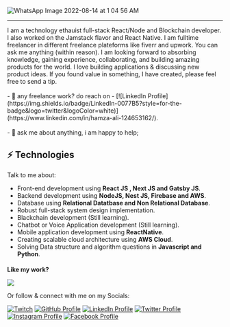 
![WhatsApp Image 2022-08-14 at 1 04 56 AM](https://user-images.githubusercontent.com/41760022/184509175-09a9e2de-a1d5-4cdd-a2f8-aa6f894260f2.jpeg)
<hr></hr>
<div>
 I am a technology ethauist full-stack React/Node and Blockchain developer. I also worked on the Jamstack flavor and React Native.  I am fulltime freelancer in different freelance plateforms like fiverr and upwork. You can ask me anything (within reason). I am looking forward to absorbing knowledge, gaining experience, collaborating, and building amazing products for the 
world. I love building applications & discussing new product ideas.
If you found value in something, I have created, please feel free to send a tip.
    <br></br>
- 💼 any freelance work? do reach on 
- [![LinkedIn Profile](https://img.shields.io/badge/LinkedIn-0077B5?style=for-the-badge&logo=twitter&logoColor=white)](https://www.linkedin.com/in/hamza-ali-124653162/).
<br></br>
  - 💬 ask me about anything, i am happy to help;
</div>
 
   




## ⚡ Technologies
Talk to me about:
- Front-end development using **React JS , Next JS and Gatsby JS**.
- Backend development using **NodeJS, Nest JS, Firebase and AWS**.
- Database using **Relational Datatbase and Non Relational Database**.
- Robust full-stack system design implementation.
- Blackchain development (Still learning).
- Chatbot or Voice Application development (Still learning).
- Mobile application development using **ReactNative**.
- Creating scalable cloud architecture using **AWS Cloud**.
- Solving Data structure and algorithm questions in **Javascript and Python**.

<h4 style="margin-bottom: 0">Like my work? </h4>

<a href="https://www.buymeacoffee.com/hamzaali81"><img src="https://img.buymeacoffee.com/button-api/?text=Buy me a coffee&emoji=&slug=hamzaali81&button_colour=FFDD00&font_colour=000000&font_family=Cookie&outline_colour=000000&coffee_colour=ffffff" /></a>

Or follow & connect with me on my Socials:

[![Twitch](https://img.shields.io/badge/Twitch-9146FF?style=for-the-badge&logo=twitch&logoColor=white)](https://www.twitch.tv/hamzaali812)
[![GitHub Profile](https://img.shields.io/badge/GitHub-100000?style=for-the-badge&logo=github&logoColor=white)](https://github.com/hamzaali81)
[![LinkedIn Profile](https://img.shields.io/badge/LinkedIn-0077B5?style=for-the-badge&logo=twitter&logoColor=white)](https://www.linkedin.com/in/hamza-ali-124653162/)
[![Twitter Profile](https://img.shields.io/badge/Twitter-1DA1F2?style=for-the-badge&logo=linkedin&logoColor=white)](https://twitter.com/_hamzaahmed81_)
[![Instagram Profile](https://img.shields.io/badge/Instagram-E4405F?style=for-the-badge&logo=facebook&logoColor=white)](https://www.instagram.com/hamza_aliofficial81/)
[![Facebook Profile](https://img.shields.io/badge/Facebook-1877F2?style=for-the-badge&logo=instagram&logoColor=white)](https://www.facebook.com/profile.php?id=100008213460182)

